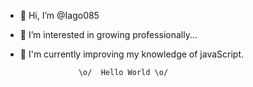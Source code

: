 - 👋 Hi, I’m @Iago085
- 👀 I’m interested in growing professionally...
- 🌱 I'm currently improving my knowledge of javaScript.


                   \o/  Hello World \o/                   
